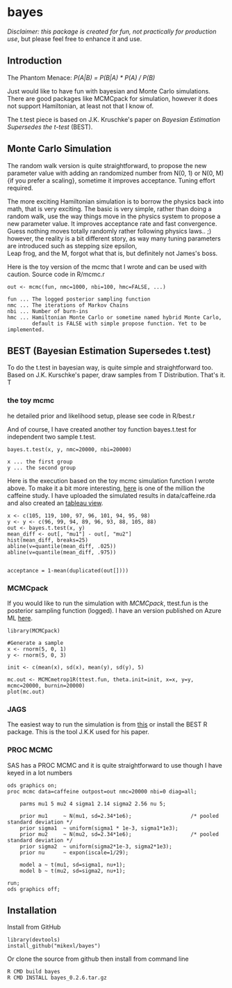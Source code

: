 # bayes

*Disclaimer:* _this package is created for fun, not practically for production use_, but please feel free to enhance it and use.


## Introduction
The Phantom Menace: _P(A|B) = P(B|A) * P(A) / P(B)_  

Just would like to have fun with bayesian and Monte Carlo simulations. There are good packages like MCMCpack for simulation, however it does not support Hamiltonian, at least not that I know of.

The t.test piece is based on J.K. Kruschke's paper on _Bayesian Estimation Supersedes the t-test_ (BEST).

## Monte Carlo Simulation

The random walk version is quite straightforward,
to propose the new parameter value with adding an randomized number from N(0, 1) or
N(0, M) {if you prefer a scaling}, sometime it improves acceptance.
Tuning effort required.

The more exciting Hamiltonian simulation is to borrow the physics back into math,
that is very exciting. The basic is very simple, rather than doing a random walk,
use the way things move in the physics system to propose a new parameter value.
It improves acceptance rate and fast convergence. Guess nothing moves totally
randomly rather following physics laws.. ;) however, the reality is a bit different
story, as way many tuning parameters are introduced such as stepping size epsilon,  
Leap frog, and the M, forgot what that is, but definitely not James's boss.

Here is the toy version of the mcmc that I wrote and can be used with caution.
Source code in R/mcmc.r
```
out <- mcmc(fun, nmc=1000, nbi=100, hmc=FALSE, ...)

fun ... The logged posterior sampling function
nmc ... The iterations of Markov Chains
nbi ... Number of burn-ins
hmc ... Hamiltonian Monte Carlo or sometime named hybrid Monte Carlo,   
        default is FALSE with simple propose function. Yet to be implemented.

```


## BEST (Bayesian Estimation Supersedes t.test)

To do the t.test in bayesian way, is quite simple and straightforward too.
Based on J.K. Kurschke's paper, draw samples from T Distribution. That's it.
T
### the toy mcmc
he detailed prior and likelihood setup, please see code in R/best.r

And of course, I have created another toy function bayes.t.test
for independent two sample t.test.
```
bayes.t.test(x, y, nmc=20000, nbi=20000)

x ... the first group
y ... the second group

```

Here is the execution based on the toy mcmc simulation function I wrote above.
To make it a bit more interesting, [here][3] is one of the million the caffeine study.
I have uploaded the simulated results in data/caffeine.rda and also created an [tableau view][4].

```
x <- c(105, 119, 100, 97, 96, 101, 94, 95, 98)
y <- y <- c(96, 99, 94, 89, 96, 93, 88, 105, 88)
out <- bayes.t.test(x, y)
mean_diff <- out[, "mu1"] - out[, "mu2"]
hist(mean_diff, breaks=25)
abline(v=quantile(mean_diff, .025))
abline(v=quantile(mean_diff, .975))


acceptance = 1-mean(duplicated(out[])))
```

### MCMCpack
If you would like to run the simulation with *MCMCpack*,
ttest.fun is the posterior sampling function (logged).
I have an version published on Azure ML [here][1].

```
library(MCMCpack)

#Generate a sample
x <- rnorm(5, 0, 1)
y <- rnorm(5, 0, 3)

init <- c(mean(x), sd(x), mean(y), sd(y), 5)

mc.out <- MCMCmetrop1R(ttest.fun, theta.init=init, x=x, y=y, mcmc=20000, burnin=20000)
plot(mc.out)
```

### JAGS

The easiest way to run the simulation is from [this][2] or install the BEST R package.
This is the tool J.K.K used for his paper.

### PROC MCMC
SAS has a PROC MCMC and it is quite straightforward to use though
I have keyed in a lot numbers

```
ods graphics on;
proc mcmc data=caffeine outpost=out nmc=20000 nbi=0 diag=all;

	parms mu1 5 mu2 4 sigma1 2.14 sigma2 2.56 nu 5;

	prior mu1     ~ N(mu1, sd=2.34*1e6);                   /* pooled standard deviation */
	prior sigma1  ~ uniform(sigma1 * 1e-3, sigma1*1e3);   
	prior mu2     ~ N(mu2, sd=2.34*1e6);                   /* pooled standard deviation */
	prior sigma2  ~ uniform(sigma2*1e-3, sigma2*1e3);     
	prior nu      ~ expon(iscale=1/29);

	model a ~ t(mu1, sd=sigma1, nu+1);
	model b ~ t(mu2, sd=sigma2, nu+1);

run;
ods graphics off;
```



## Installation

Install from GitHub
```
library(devtools)
install_github("mikexl/bayes")
```

Or clone the source from github then install from command line
```
R CMD build bayes
R CMD INSTALL bayes_0.2.6.tar.gz
```


[1]: https://gallery.cortanaanalytics.com/Experiment/dcf16dbf200c4d4b88d091b642fb7770
[2]: http://www.sumsar.net/best_online/
[3]: http://learntech.uwe.ac.uk/da/Default.aspx?pageid=1438
[4]: https://public.tableau.com/profile/spock/
